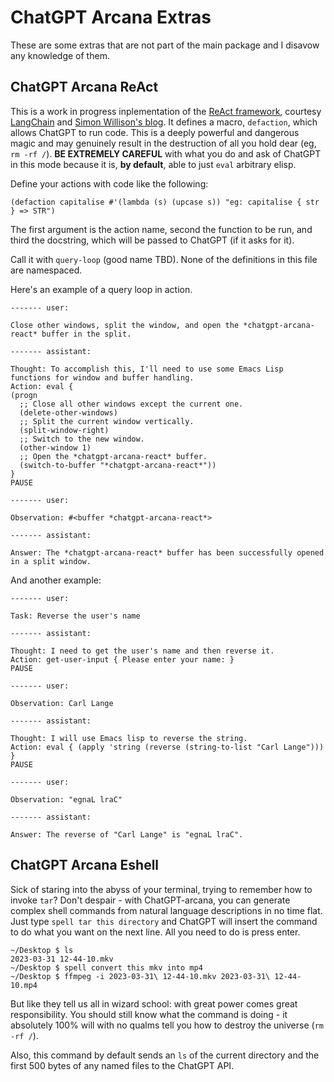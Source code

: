 # ChatGPT Arcana Extras

These are some extras that are not part of the main package and I disavow any knowledge of them.

## ChatGPT Arcana ReAct

This is a work in progress inplementation of the [ReAct framework](https://react-lm.github.io/), courtesy [LangChain](https://github.com/hwchase17/langchain) and [Simon Willison's blog](https://til.simonwillison.net/llms/python-react-pattern).
It defines a macro, `defaction`, which allows ChatGPT to run code. This is a deeply powerful and dangerous magic and may genuinely result in the destruction of all you hold dear (eg, `rm -rf /`). **BE EXTREMELY CAREFUL** with what you do and ask of ChatGPT in this mode because it is, **by default**, able to just `eval` arbitrary elisp.

Define your actions with code like the following:

```elisp
(defaction capitalise #'(lambda (s) (upcase s)) "eg: capitalise { str } => STR")
```

The first argument is the action name, second the function to be run, and third the docstring, which will be passed to ChatGPT (if it asks for it).

Call it with `query-loop` (good name TBD). None of the definitions in this file are namespaced.

Here's an example of a query loop in action.

```
------- user:

Close other windows, split the window, and open the *chatgpt-arcana-react* buffer in the split.

------- assistant:

Thought: To accomplish this, I'll need to use some Emacs Lisp functions for window and buffer handling.
Action: eval {
(progn
  ;; Close all other windows except the current one.
  (delete-other-windows)
  ;; Split the current window vertically.
  (split-window-right)
  ;; Switch to the new window.
  (other-window 1)
  ;; Open the *chatgpt-arcana-react* buffer.
  (switch-to-buffer "*chatgpt-arcana-react*"))
}
PAUSE

------- user:

Observation: #<buffer *chatgpt-arcana-react*>

------- assistant:

Answer: The *chatgpt-arcana-react* buffer has been successfully opened in a split window.
```

And another example:

```
------- user:

Task: Reverse the user's name

------- assistant:

Thought: I need to get the user's name and then reverse it.
Action: get-user-input { Please enter your name: }
PAUSE

------- user:

Observation: Carl Lange

------- assistant:

Thought: I will use Emacs lisp to reverse the string.
Action: eval { (apply 'string (reverse (string-to-list "Carl Lange"))) }
PAUSE

------- user:

Observation: "egnaL lraC"

------- assistant:

Answer: The reverse of "Carl Lange" is "egnaL lraC".
```


## ChatGPT Arcana Eshell

Sick of staring into the abyss of your terminal, trying to remember how to invoke `tar`? Don't despair - with ChatGPT-arcana, you can generate complex shell commands from natural language descriptions in no time flat. Just type `spell tar this directory` and ChatGPT will insert the command to do what you want on the next line. All you need to do is press enter.

```
~/Desktop $ ls
2023-03-31 12-44-10.mkv
~/Desktop $ spell convert this mkv into mp4
~/Desktop $ ffmpeg -i 2023-03-31\ 12-44-10.mkv 2023-03-31\ 12-44-10.mp4
```

But like they tell us all in wizard school: with great power comes great responsibility. You should still know what the command is doing - it absolutely 100% will with no qualms tell you how to destroy the universe (`rm -rf /`).

Also, this command by default sends an `ls` of the current directory and the first 500 bytes of any named files to the ChatGPT API.
